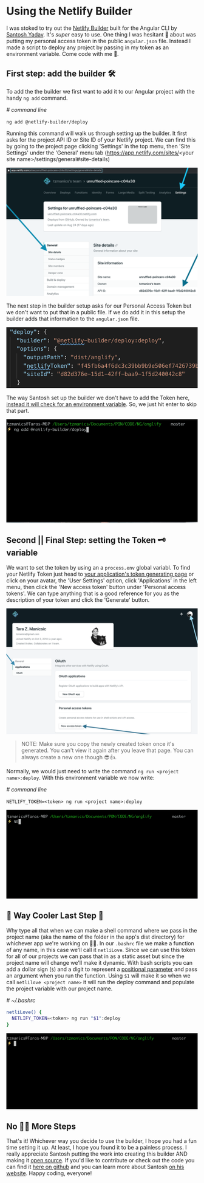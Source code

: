 # Using the Netlify Builder

I was stoked to try out the [Netlify Builder](https://github.com/ngx-builders/netlify-builder) built for the Angular CLI by [Santosh Yadav](https://www.santoshyadav.dev). It's _super_ easy to use. One thing I was hesitant 😬 about was putting my personal access token in the public `angular.json` file. Instead I made a script to deploy any project by passing in my token as an environment variable. Come code with me 🤗.

## First step: add the builder 🛠

To add the the builder we first want to add it to our Angular project with the handy `ng add` command.

*# command line*

`ng add @netlify-builder/deploy`

Running this command will walk us through setting up the builder. It first asks for the project API ID or Site ID of your Netlify project. We can find this by going to the project page clicking 'Settings' in the top menu, then 'Site Settings' under the 'General' menu tab (https://app.netlify.com/sites/<your site name\>/settings/general#site-details) 

![screenshot of where to find the API ID](images/app-id.png)

The next step in the builder setup asks for our Personal Access Token but we don't want to put that in a public file. If we do add it in this setup the builder adds that information to the `angular.json` file.

![an example of the angular.json deploy setting](images/deploy-angular-json.png)

The way Santosh set up the builder we don't have to add the Token here, [instead it will check for an environment variable](https://github.com/ngx-builders/netlify-builder/blob/master/command-builder/deploy/index.ts#L33). So, we just hit enter to skip that part.

![the Netlify builder setup](images/netlify-builder.gif)

## Second || Final Step: setting the Token 🗝 variable 
We want to set the token by using an a `process.env` global variabl. To find your Netlify Token just head to [your application's token generating page](https://app.netlify.com/user/applications/personal) or click on your avatar, the 'User Settings' option, click 'Applications' in the left menu, then click the 'New access token' button under 'Personal access tokens'. We can type anything that is a good reference for you as the description of your token and click the 'Generate' button.

![finding your token through the Netlify UI](images/token.png)

> NOTE: Make sure you copy the newly created token once it's generated. You can't view it again after you leave that page. You can always create a new one though 😎👍.

 Normally, we would just need to write the command `ng run <project name>:deploy`. With this environment variable we now write:

*# command line*

`NETLIFY_TOKEN=<token> ng run <project name>:deploy`

![adding your Netlify token as an environment variable](images/token.gif)

## 🌈 Way Cooler Last Step 🧜‍
Why type all that when we can make a shell command where we pass in the project name (aka the name of the folder in the app's dist directory) for whichever app we're working on 💁🏻‍. In our `.bashrc` file we make a function of any name, in this case we'll call it `netliLove`. Since we can use this token for all of our projects we can pass that in as a static asset but since the project name will change we'll make it dynamic. With bash scripts you can add a dollar sign (`$`) and a digit to represent a  [positional parameter](https://www.gnu.org/software/bash/manual/html_node/Positional-Parameters.html) and pass an argument when you run the function. Using `$1` will make it so when we call `netlilove <project name>` it will run the deploy command and populate the project variable with our project name.


*# ~/.bashrc*

```bash
netliLove() {
  NETLIFY_TOKEN=<token> ng run "$1":deploy
}
```
![building out a shell command for Netlify builder](images/command.gif)

## No 🙅🏻‍ More Steps

That's it! Whichever way you decide to use the builder, I hope you had a fun time setting it up. At least, I hope you found it to be a painless process. I really appreciate Santosh putting the work into creating this builder AND making it [open source](https://github.com/ngx-builders/netlify-builder). If you'd like to contribute or check out the code you can find it [here on github](https://github.com/ngrx-builders/netlify-builder) and you can learn more about Santosh [on his website](https://www.santoshyadav.dev/). Happy coding, everyone! 